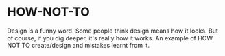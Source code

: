 # HOW-NOT-TO
Design is a funny word. Some people think design means how it looks. But of course, if you dig deeper, it's really how it works. An example of HOW NOT TO create/design and mistakes learnt from it.
